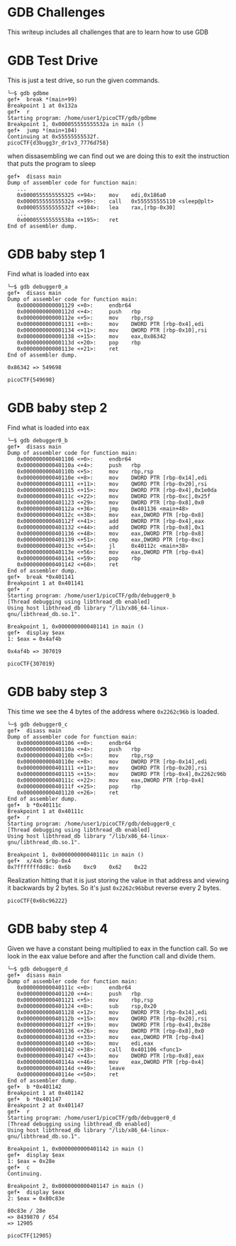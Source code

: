 # GDB Challenges

This writeup includes all challenges that are to learn how to use GDB

# GDB Test Drive

This is just a test drive, so run the given commands.

```
└─$ gdb gdbme
gef➤  break *(main+99)
Breakpoint 1 at 0x132a
gef➤  r
Starting program: /home/user1/picoCTF/gdb/gdbme
Breakpoint 1, 0x000055555555532a in main ()
gef➤  jump *(main+104)
Continuing at 0x55555555532f.
picoCTF{d3bugg3r_dr1v3_7776d758}
```

when dissasembling we can find out we are doing this to exit the instruction that puts the program to sleep

```
gef➤  disass main
Dump of assembler code for function main:
   ...
   0x0000555555555325 <+94>:    mov    edi,0x186a0
   0x000055555555532a <+99>:    call   0x555555555110 <sleep@plt>
   0x000055555555532f <+104>:   lea    rax,[rbp-0x30]
   ...
   0x000055555555538a <+195>:   ret
End of assembler dump.
```
# GDB baby step 1
Find what is loaded into eax
```
└─$ gdb debugger0_a
gef➤  disass main
Dump of assembler code for function main:
   0x0000000000001129 <+0>:     endbr64
   0x000000000000112d <+4>:     push   rbp
   0x000000000000112e <+5>:     mov    rbp,rsp
   0x0000000000001131 <+8>:     mov    DWORD PTR [rbp-0x4],edi
   0x0000000000001134 <+11>:    mov    QWORD PTR [rbp-0x10],rsi
   0x0000000000001138 <+15>:    mov    eax,0x86342
   0x000000000000113d <+20>:    pop    rbp
   0x000000000000113e <+21>:    ret
End of assembler dump.
```
`0x86342 => 549698`

`picoCTF{549698}`

# GDB baby step 2
Find what is loaded into eax
```
└─$ gdb debugger0_b
gef➤  disass main
Dump of assembler code for function main:
   0x0000000000401106 <+0>:     endbr64
   0x000000000040110a <+4>:     push   rbp
   0x000000000040110b <+5>:     mov    rbp,rsp
   0x000000000040110e <+8>:     mov    DWORD PTR [rbp-0x14],edi
   0x0000000000401111 <+11>:    mov    QWORD PTR [rbp-0x20],rsi
   0x0000000000401115 <+15>:    mov    DWORD PTR [rbp-0x4],0x1e0da
   0x000000000040111c <+22>:    mov    DWORD PTR [rbp-0xc],0x25f
   0x0000000000401123 <+29>:    mov    DWORD PTR [rbp-0x8],0x0
   0x000000000040112a <+36>:    jmp    0x401136 <main+48>
   0x000000000040112c <+38>:    mov    eax,DWORD PTR [rbp-0x8]
   0x000000000040112f <+41>:    add    DWORD PTR [rbp-0x4],eax
   0x0000000000401132 <+44>:    add    DWORD PTR [rbp-0x8],0x1
   0x0000000000401136 <+48>:    mov    eax,DWORD PTR [rbp-0x8]
   0x0000000000401139 <+51>:    cmp    eax,DWORD PTR [rbp-0xc]
   0x000000000040113c <+54>:    jl     0x40112c <main+38>
   0x000000000040113e <+56>:    mov    eax,DWORD PTR [rbp-0x4]
   0x0000000000401141 <+59>:    pop    rbp
   0x0000000000401142 <+60>:    ret
End of assembler dump.
gef➤  break *0x401141
Breakpoint 1 at 0x401141
gef➤  r
Starting program: /home/user1/picoCTF/gdb/debugger0_b
[Thread debugging using libthread_db enabled]
Using host libthread_db library "/lib/x86_64-linux-gnu/libthread_db.so.1".

Breakpoint 1, 0x0000000000401141 in main ()
gef➤  display $eax
1: $eax = 0x4af4b
```
`0x4af4b => 307019`

`picoCTF{307019}`

# GDB baby step 3
This time we see the 4 bytes of the address where `0x2262c96b` is loaded. 
```
└─$ gdb debugger0_c
gef➤  disass main
Dump of assembler code for function main:
   0x0000000000401106 <+0>:     endbr64
   0x000000000040110a <+4>:     push   rbp
   0x000000000040110b <+5>:     mov    rbp,rsp
   0x000000000040110e <+8>:     mov    DWORD PTR [rbp-0x14],edi
   0x0000000000401111 <+11>:    mov    QWORD PTR [rbp-0x20],rsi
   0x0000000000401115 <+15>:    mov    DWORD PTR [rbp-0x4],0x2262c96b
   0x000000000040111c <+22>:    mov    eax,DWORD PTR [rbp-0x4]
   0x000000000040111f <+25>:    pop    rbp
   0x0000000000401120 <+26>:    ret
End of assembler dump.
gef➤  b *0x40111c
Breakpoint 1 at 0x40111c
gef➤  r
Starting program: /home/user1/picoCTF/gdb/debugger0_c
[Thread debugging using libthread_db enabled]
Using host libthread_db library "/lib/x86_64-linux-gnu/libthread_db.so.1".

Breakpoint 1, 0x000000000040111c in main ()
gef➤  x/4xb $rbp-0x4
0x7fffffffdd8c: 0x6b    0xc9    0x62    0x22
```

Realization hitting that it is just storing the value in that address and viewing it backwards by 2 bytes. So it's just `0x2262c96b`but reverse every 2 bytes.

`picoCTF{0x6bc96222}`

# GDB baby step 4
Given we have a constant being multiplied to eax in the function call. So we look in the eax value before and after the function call and divide them.

```
└─$ gdb debugger0_d
gef➤  disass main
Dump of assembler code for function main:
   0x000000000040111c <+0>:     endbr64
   0x0000000000401120 <+4>:     push   rbp
   0x0000000000401121 <+5>:     mov    rbp,rsp
   0x0000000000401124 <+8>:     sub    rsp,0x20
   0x0000000000401128 <+12>:    mov    DWORD PTR [rbp-0x14],edi
   0x000000000040112b <+15>:    mov    QWORD PTR [rbp-0x20],rsi
   0x000000000040112f <+19>:    mov    DWORD PTR [rbp-0x4],0x28e
   0x0000000000401136 <+26>:    mov    DWORD PTR [rbp-0x8],0x0
   0x000000000040113d <+33>:    mov    eax,DWORD PTR [rbp-0x4]
   0x0000000000401140 <+36>:    mov    edi,eax
   0x0000000000401142 <+38>:    call   0x401106 <func1>
   0x0000000000401147 <+43>:    mov    DWORD PTR [rbp-0x8],eax
   0x000000000040114a <+46>:    mov    eax,DWORD PTR [rbp-0x4]
   0x000000000040114d <+49>:    leave
   0x000000000040114e <+50>:    ret
End of assembler dump.
gef➤  b *0x401142
Breakpoint 1 at 0x401142
gef➤  b *0x401147
Breakpoint 2 at 0x401147
gef➤  r
Starting program: /home/user1/picoCTF/gdb/debugger0_d
[Thread debugging using libthread_db enabled]
Using host libthread_db library "/lib/x86_64-linux-gnu/libthread_db.so.1".

Breakpoint 1, 0x0000000000401142 in main ()
gef➤  display $eax
1: $eax = 0x28e
gef➤  c
Continuing.

Breakpoint 2, 0x0000000000401147 in main ()
gef➤  display $eax
2: $eax = 0x80c83e
```

```
80c83e / 28e
=> 8439870 / 654
=> 12905
```


`picoCTF{12905}`